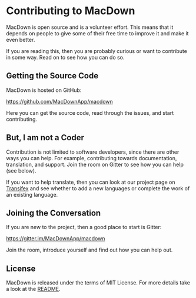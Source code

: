 # Contributing to MacDown

MacDown is open source and is a volunteer effort. This means that it depends on people to give some of their free time to improve it and make it even better.

If you are reading this, then you are probably curious or want to contribute in some way. Read on to see how you can do so.

## Getting the Source Code

MacDown is hosted on GitHub:

https://github.com/MacDownApp/macdown

Here you can get the source code, read through the issues, and start contributing.

## But, I am not a Coder

Contribution is not limited to software developers, since there are other ways you can help. For example, contributing towards documentation, translation, and support. Join the room on Gitter to see how you can help (see below).

If you want to help translate, then you can look at our project page on [Transifex](https://www.transifex.com/macdown/macdown/) and see whether to add a new languages or complete the work of an existing language.

## Joining the Conversation

If you are new to the project, then a good place to start is Gitter:

https://gitter.im/MacDownApp/macdown

Join the room, introduce yourself and find out how you can help out.

## License

MacDown is released under the terms of MIT License. For more details take a look at the [README](https://github.com/MacDownApp/macdown/blob/master/README.md).
